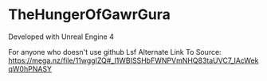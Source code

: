 # TheHungerOfGawrGura

Developed with Unreal Engine 4

For anyone who doesn't use github Lsf
Alternate Link To Source:
https://mega.nz/file/11wggIZQ#_l1WBISSHbFWNPVmNHQ83taUVC7_lAcWekqW0hPNASY